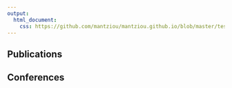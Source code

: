 ```yaml
---
output: 
  html_document:
    css: https://github.com/mantziou/mantziou.github.io/blob/master/test.css
---
```


## Publications

## Conferences 
